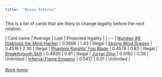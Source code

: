 ```yaml
---
title:  "Disco Inferno"
---
```


This is a list of cards that are likely to change legality before the next rotation.

| Card name | Average | Last | Projected legality |
| :-- |
[Number 89: Diablosis the Mind Hacker](https://db.ygoprodeck.com/card/?search=Number%2089:%20Diablosis%20the%20Mind%20Hacker) | 0.3666 | 1.43 | Illegal |
[Strong Wind Dragon](https://db.ygoprodeck.com/card/?search=Strong%20Wind%20Dragon) | 0.4518 | 2.30 | Illegal |
[Phantom Knights' Fog Blade](https://db.ygoprodeck.com/card/?search=Phantom%20Knights'%20Fog%20Blade) | 0.4578 | 0.83 | Illegal |
[Breakthrough Skill](https://db.ygoprodeck.com/card/?search=Breakthrough%20Skill) | 0.4930 | 0.81 | Illegal |
[Jurrac Dino](https://db.ygoprodeck.com/card/?search=Jurrac%20Dino) | 0.5162 | 0.39 | Unlimited |
[Infernal Flame Emperor](https://db.ygoprodeck.com/card/?search=Infernal%20Flame%20Emperor) | 0.5417 | 0.01 | Unlimited |

###### [Back home](index)